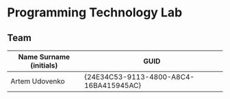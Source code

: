 # Programming Technology Lab

## Team

| Name Surname (initials) | GUID                                     |
| ----------------------- | ---------------------------------------- |
| Artem Udovenko          |  {24E34C53-9113-4800-A8C4-16BA415945AC}  |
